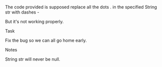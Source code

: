 The code provided is supposed replace all the dots . in the specified String str with dashes -

But it's not working properly.

Task

Fix the bug so we can all go home early.

Notes

String str will never be null.
